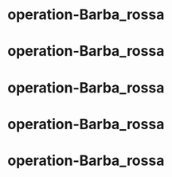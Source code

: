 # operation-Barba_rossa
# operation-Barba_rossa
# operation-Barba_rossa
# operation-Barba_rossa
# operation-Barba_rossa
